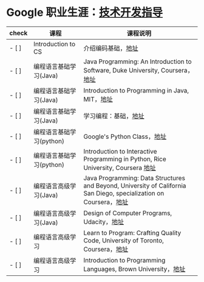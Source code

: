 # Google 职业生涯：[技术开发指导](https://www.google.com/about/careers/students/guide-to-technical-development.html)

check | 课程 | 课程说明
-------|-------|--------
- [ ]    |Introduction to CS | 介绍编码基础，[地址](https://cn.udacity.com/course/intro-to-computer-science--cs101)
- [ ]    |编程语言基础学习(Java) | Java Programming: An Introduction to Software, Duke University, Coursera，[地址](https://www.coursera.org/specializations/java-programming)
- [ ]    |编程语言基础学习(Java) | Introduction to Programming in Java, MIT，[地址](https://ocw.mit.edu/courses/electrical-engineering-and-computer-science/6-092-introduction-to-programming-in-java-january-iap-2010/index.htm)
- [ ]    |编程语言基础学习(Java) | 学习编程：基础，[地址](https://www.coursera.org/learn/learn-to-program)
- [ ]    |编程语言基础学习(python) | Google's Python Class，[地址](https://developers.google.com/edu/python/)
- [ ]    |编程语言基础学习(python) | Introduction to Interactive Programming in Python, Rice University, Coursera [地址](https://www.coursera.org/learn/interactive-python-1)
- [ ]    |编程语言高级学习(Java) | Java Programming: Data Structures and Beyond, University of California San Diego, specialization on Coursera，[地址](https://www.coursera.org/specializations/java-object-oriented)
- [ ]    |编程语言高级学习(Java) | Design of Computer Programs, Udacity，[地址](https://www.udacity.com/course/design-of-computer-programs--cs212)
- [ ]    |编程语言高级学习 | Learn to Program: Crafting Quality Code, University of Toronto, Coursera，[地址](https://www.coursera.org/learn/program-code)
- [ ]    |编程语言高级学习 | Introduction to Programming Languages, Brown University，[地址](https://cs.brown.edu/courses/cs173/2012/OnLine/)
